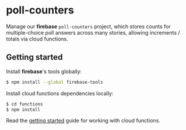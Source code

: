# poll-counters

Manage our **firebase** `poll-counters` project, which stores counts for multiple-choice poll answers across many stories, allowing increments / totals via cloud functions.

## Getting started

Install **firebase**'s tools globally:

```sh
$ npm install --global firebase-tools
```

Install cloud functions dependencies locally:

```sh
$ cd functions
$ npm install
```

Read the [getting started](https://firebase.google.com/docs/functions/get-started) guide for working with cloud functions.
